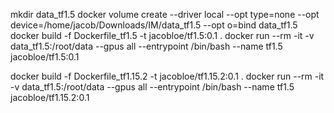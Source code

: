 mkdir data_tf1.5
docker volume create --driver local --opt type=none --opt device=/home/jacob/Downloads/IM/data_tf1.5 --opt o=bind data_tf1.5
docker build -f Dockerfile_tf1.5 -t jacobloe/tf1.5:0.1 .
docker run --rm -it -v data_tf1.5:/root/data --gpus all --entrypoint /bin/bash --name tf1.5 jacobloe/tf1.5:0.1

docker build -f Dockerfile_tf1.15.2 -t jacobloe/tf1.15.2:0.1 .
docker run --rm -it -v data_tf1.5:/root/data --gpus all --entrypoint /bin/bash --name tf1.5 jacobloe/tf1.15.2:0.1
